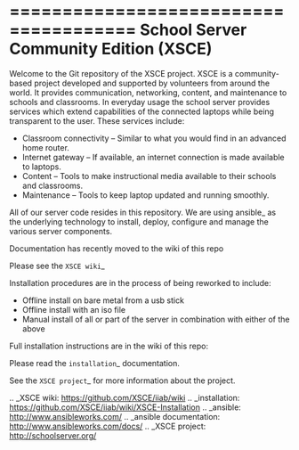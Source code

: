 ======================================
School Server Community Edition (XSCE)
======================================

Welcome to the Git repository of the XSCE project. XSCE is a community-based
project developed and supported by volunteers from around the world. It
provides communication, networking, content, and maintenance to schools and
classrooms. In everyday usage the school server provides services which extend
capabilities of the connected laptops while being transparent to the
user. These services include:

* Classroom connectivity – Similar to what you would find in an advanced home router.
* Internet gateway – If available, an internet connection is made available to laptops.
* Content – Tools to make instructional media available to their schools and classrooms.
* Maintenance – Tools to keep laptop updated and running smoothly.

All of our server code resides in this repository. We are using ansible_ as the
underlying technology to install, deploy, configure and manage the various
server components.

Documentation has recently moved to the wiki of this repo

Please see the `XSCE wiki`_

Installation procedures are in the process of being reworked to include:

* Offline install on bare metal from a usb stick
* Offline install with an iso file
* Manual install of all or part of the server in combination with either of the above

Full installation instructions are in the wiki of this repo:

Please read the `installation`_ documentation.

See the `XSCE project`_ for more information about the project.

.. _XSCE wiki: https://github.com/XSCE/iiab/wiki
.. _installation: https://github.com/XSCE/iiab/wiki/XSCE-Installation
.. _ansible: http://www.ansibleworks.com/
.. _ansible documentation: http://www.ansibleworks.com/docs/
.. _XSCE project: http://schoolserver.org/
